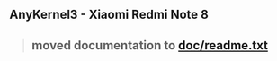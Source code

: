 ## AnyKernel3 - Xiaomi Redmi Note 8

> ## moved documentation to [doc/readme.txt](https://github.com/whyakari/AnyKernel3/blob/master/doc/readme.md)
